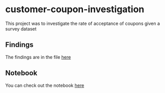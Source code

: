 # customer-coupon-investigation
This project was to investigate the rate of acceptance of coupons given a survey dataset

## Findings
The findings are in the file [here](Findings.docx)

## Notebook
You can check out the notebook [here](prompt.ipynb)